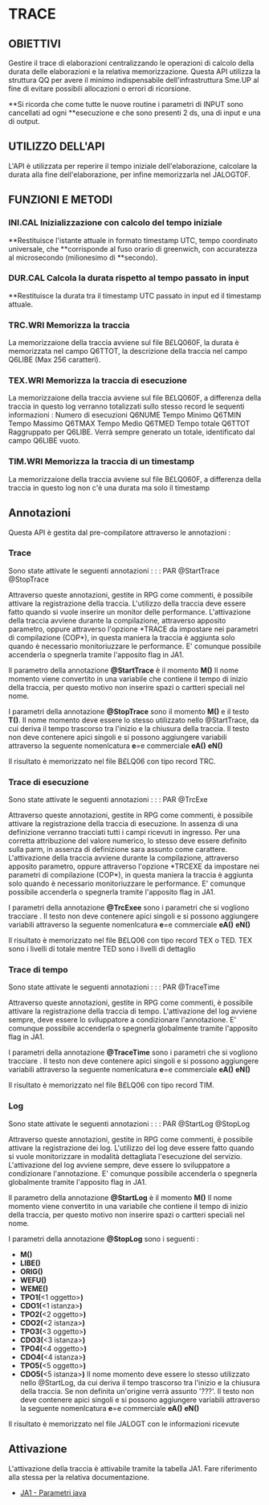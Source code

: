 # TRACE

## OBIETTIVI
 Gestire il trace di elaborazioni centralizzando le operazioni di calcolo della durata delle
 elaborazioni e la relativa memorizzazione. Questa API utilizza la struttura QQ per avere
 il minimo indispensabile dell'infrastruttura Sme.UP al fine di evitare possibili allocazioni
 o errori di ricorsione.

**Si ricorda che come tutte le nuove routine i parametri di INPUT sono cancellati ad ogni
**esecuzione e che sono presenti 2 ds, una di input e una di output.

## UTILIZZO DELL'API
 L'API è utilizzata per reperire il tempo iniziale dell'elaborazione, calcolare la durata
 alla fine dell'elaborazione, per infine memorizzarla nel JALOGT0F.


## FUNZIONI E METODI

### INI.CAL   Inizializzazione con calcolo del tempo iniziale
**Restituisce l'istante attuale in formato timestamp UTC, tempo coordinato universale, che
**corrisponde al fuso orario di greenwich, con accuratezza al microsecondo (milionesimo di
**secondo).

### DUR.CAL   Calcola la durata rispetto al tempo passato in input
**Restituisce la durata tra il timestamp UTC passato in input ed il timestamp attuale.

### TRC.WRI   Memorizza la traccia
La memorizzaione della traccia avviene sul file B£LQ060F, la durata è memorizzata nel campo
Q6TTOT, la descrizione della traccia nel campo Q6LIBE (Max 256 caratteri).

### TEX.WRI   Memorizza la traccia di esecuzione
La memorizzaione della traccia avviene sul file B£LQ060F, a differenza della traccia in questo
log verranno totalizzati sullo stesso record le sequenti informazioni : 
Numero di esecuzioni Q6NUME
Tempo Minimo         Q6TMIN
Tempo Massimo        Q6TMAX
Tempo Medio          Q6TMED
Tempo totale         Q6TTOT
Raggruppato per Q6LIBE.
Verrà sempre generato un totale, identificato dal campo Q6LIBE vuoto.

### TIM.WRI   Memorizza la traccia di un timestamp
La memorizzaione della traccia avviene sul file B£LQ060F, a differenza della traccia in questo
log non c'è una durata ma solo il timestamp

## Annotazioni
Questa API è gestita dal pre-compilatore attraverso le annotazioni : 

### Trace
Sono state attivate le seguenti annotazioni : 
 :  : PAR
@StartTrace
@StopTrace

Attraverso queste annotazioni, gestite in RPG come commenti, è possibile attivare la registrazione della traccia. L'utilizzo della traccia deve essere fatto quando si vuole inserire un monitor delle performance.
L'attivazione della traccia avviene durante la compilazione, attraverso apposito parametro, oppure attraverso l'opzione \*TRACE da impostare nei parametri di compilazione (COP\*), in questa maniera la traccia è aggiunta solo quando è necessario monitoriuzzare le performance.
E' comunque possibile accenderla o spegnerla tramite l'apposito flag in JA1.

Il parametro della annotazione **@StartTrace** è il momento **M(<NomeMomento>)**
Il nome momento viene convertito in una variabile che contiene il tempo di inizio della traccia, per questo motivo non inserire spazi o cartteri speciali nel nome.

I parametri della annotazione **@StopTrace** sono il momento **M(<NomeMomento>)** e il testo **T(<Testo>)**.
Il nome momento deve essere lo stesso utilizzato nello @StartTrace, da cui deriva il tempo trascorso tra l'inizio e la chiusura della traccia.
Il testo non deve contenere apici singoli e si possono aggiungere variabili attraverso la seguente nomenlcatura
**e**=e commerciale
**eA(<Variabile di Testo>)**
**eN(<Variabile Numeica>)**

Il risultato è memorizzato nel file B£LQ06 con tipo record TRC.

### Trace di esecuzione
Sono state attivate le seguenti annotazioni : 
 :  : PAR
@TrcExe

Attraverso queste annotazioni, gestite in RPG come commenti, è possibile attivare la registrazione della traccia di esecuzione. In assenza di una definizione verranno tracciati tutti i campi ricevuti in ingresso. Per una corretta attribuzione del valore numerico, lo stesso deve essere definito sulla parm, in assenza di definizione sara assunto come carattere.
L'attivazione della traccia avviene durante la compilazione, attraverso apposito parametro, oppure attraverso l'opzione \*TRCEXE da impostare nei parametri di compilazione (COP\*), in questa maniera la traccia è aggiunta solo quando è necessario monitoriuzzare le performance.
E' comunque possibile accenderla o spegnerla tramite l'apposito flag in JA1.

I parametri della annotazione **@TrcExee** sono i parametri che si vogliono tracciare **<Testo>**.
Il testo non deve contenere apici singoli e si possono aggiungere variabili attraverso la seguente nomenlcatura
**e**=e commerciale
**eA(<Variabile di Testo>)**
**eN(<Variabile Numeica>)**

Il risultato è memorizzato nel file B£LQ06 con tipo record TEX o TED.
TEX sono i livelli di totale mentre TED sono i livelli di dettaglio

### Trace di tempo
Sono state attivate le seguenti annotazioni : 
 :  : PAR
@TraceTime

Attraverso queste annotazioni, gestite in RPG come commenti, è possibile attivare la registrazione della traccia di tempo.
L'attivazione del log avviene sempre, deve essere lo sviluppatore a condizionare l'annotazione.
E' comunque possibile accenderla o spegnerla globalmente tramite l'apposito flag in JA1.

I parametri della annotazione **@TraceTime** sono i parametri che si vogliono tracciare **<Testo>**.
Il testo non deve contenere apici singoli e si possono aggiungere variabili attraverso la seguente nomenlcatura
**e**=e commerciale
**eA(<Variabile di Testo>)**
**eN(<Variabile Numeica>)**

Il risultato è memorizzato nel file B£LQ06 con tipo record TIM.

### Log
Sono state attivate le seguenti annotazioni : 
 :  : PAR
@StartLog
@StopLog

Attraverso queste annotazioni, gestite in RPG come commenti, è possibile attivare la registrazione dei log. L'utilizzo del log deve essere fatto quando si vuole monitorizzare in modalità dettagliata l'esecuzione del servizio.
L'attivazione del log avviene sempre, deve essere lo sviluppatore a condizionare l'annotazione.
E' comunque possibile accenderla o spegnerla globalmente tramite l'apposito flag in JA1.

Il parametro della annotazione **@StartLog** è il momento **M(<NomeMomento>)**
Il nome momento viene convertito in una variabile che contiene il tempo di inizio della traccia, per questo motivo non inserire spazi o cartteri speciali nel nome.

I parametri della annotazione **@StopLog** sono i seguenti : 
-   **M(**<NomeMomento>**)**
-   **LIBE(**<Testo>**)**
-   **ORIG(**<Origine>**)**
-   **WEFU(**<funzione>**)**
-   **WEME(**<Metodo>**)**
-   **TPO1(**<1 oggetto>**)**
-   **CDO1(**<1 istanza>**)**
-   **TPO2(**<2 oggetto>**)**
-   **CDO2(**<2 istanza>**)**
-   **TPO3(**<3 oggetto>**)**
-   **CDO3(**<3 istanza>**)**
-   **TPO4(**<4 oggetto>**)**
-   **CDO4(**<4 istanza>**)**
-   **TPO5(**<5 oggetto>**)**
-   **CDO5(**<5 istanza>**)**
Il nome momento deve essere lo stesso utilizzato nello @StartLog, da cui deriva il tempo trascorso tra l'inizio e la chiusura della traccia.
Se non definita un'origine verrà assunto '???'.
Il testo non deve contenere apici singoli e si possono aggiungere variabili attraverso la seguente nomenlcatura
**e**=e commerciale
**eA(<Variabile di Testo>)**
**eN(<Variabile Numeica>)**

Il risultato è memorizzato nel file JALOGT con le informazioni ricevute

## Attivazione
L'attivazione della traccia è attivabile tramite la tabella JA1. Fare riferimento alla
stessa per la relativa documentazione.
- [JA1 - Parametri java](Sorgenti/OG/TA/JA1)

